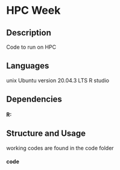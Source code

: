 # HPC Week

## Description
Code to run on HPC


## Languages
unix Ubuntu version 20.04.3 LTS
R studio

## Dependencies
#### R:

## Structure and Usage
working codes are found in the code folder

#### code
